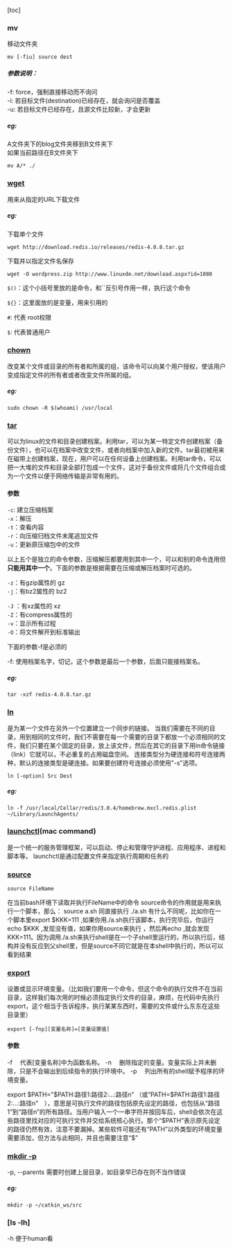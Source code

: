 [toc]


### mv

移动文件夹
```
mv [-fiu] source dest
```

##### 参数说明：<br>
-f: force，强制直接移动而不询问<br>
-i: 若目标文件(destination)已经存在，就会询问是否覆盖<br>
-u: 若目标文件已经存在，且源文件比较新，才会更新<br>

##### eg:<br>
 A文件夹下的blog文件夹移到B文件夹下<br>
如果当前路径在B文件夹下<br>
```
mv A/* ./
```

### [wget](http://man.linuxde.net/wget)

用来从指定的URL下载文件

##### eg:<br>
下载单个文件
```
wget http://download.redis.io/releases/redis-4.0.8.tar.gz
```

下载并以指定文件名保存
```
wget -O wordpress.zip http://www.linuxde.net/download.aspx?id=1080
```


`$()`：这个小括号里放的是命令，和``反引号作用一样，执行这个命令

`${}`：这里面放的是变量，用来引用的

`#`: 代表 root权限

`$`: 代表普通用户

### [chown](http://man.linuxde.net/chown)
改变某个文件或目录的所有者和所属的组，该命令可以向某个用户授权，使该用户变成指定文件的所有者或者改变文件所属的组。

##### eg:<br>
```
sudo chown -R $(whoami) /usr/local
```

### [tar](https://www.cnblogs.com/xiaochina/p/5801959.html)
可以为linux的文件和目录创建档案。利用tar，可以为某一特定文件创建档案（备份文件），也可以在档案中改变文件，或者向档案中加入新的文件。tar最初被用来在磁带上创建档案，现在，用户可以在任何设备上创建档案。利用tar命令，可以把一大堆的文件和目录全部打包成一个文件，这对于备份文件或将几个文件组合成为一个文件以便于网络传输是非常有用的。

#### 参数
`-c`: 建立压缩档案<br>
`-x`：解压<br>
`-t`：查看内容<br>
`-r`：向压缩归档文件末尾追加文件<br>
`-u`：更新原压缩包中的文件<br>

以上五个是独立的命令参数，压缩解压都要用到其中一个，可以和别的命令连用但**只能用其中一个**。下面的参数是根据需要在压缩或解压档案时可选的。

`-z`：有gzip属性的  gz<br>
`-j`：有bz2属性的   bz2<br>

`-J` ：有xz属性的   xz<br>
`-Z`：有compress属性的<br>
`-v`：显示所有过程<br>
`-O`：将文件解开到标准输出<br>

下面的参数-f是必须的

-f: 使用档案名字，切记，这个参数是最后一个参数，后面只能接档案名。

##### eg:<br>
```
tar -xzf redis-4.0.8.tar.gz
```

### [ln](http://man.linuxde.net/ln)
是为某一个文件在另外一个位置建立一个同步的链接。
当我们需要在不同的目录，用到相同的文件时，我们不需要在每一个需要的目录下都放一个必须相同的文件，我们只要在某个固定的目录，放上该文件，然后在其它的目录下用ln命令链接（link）它就可以，不必重复的占用磁盘空间。
连接类型分为硬连接和符号连接两种，默认的连接类型是硬连接。如果要创建符号连接必须使用"-s"选项。
```
ln [-option] Src Dest
```

##### eg:<br>
```
ln -f /usr/local/Cellar/redis/3.0.4/homebrew.mxcl.redis.plist ~/Library/LaunchAgents/  
```

### [launchctl](https://www.jianshu.com/p/4addd9b455f2)(mac command)
是一个统一的服务管理框架，可以启动、停止和管理守护进程、应用程序、进程和脚本等。
launchctl是通过配置文件来指定执行周期和任务的


### [source](http://blog.csdn.net/violet_echo_0908/article/details/52056071)
```
source FileName
```

在当前bash环境下读取并执行FileName中的命令
source命令的作用就是用来执行一个脚本，那么：
source a.sh 同直接执行 ./a.sh 有什么不同呢，比如你在一个脚本里export $KKK=111 ,如果你用./a.sh执行该脚本，执行完毕后，你运行 echo $KKK ,发现没有值，如果你用source来执行 ，然后再echo ,就会发现KKK=111。因为调用./a.sh来执行shell是在一个子shell里运行的，所以执行后，结构并没有反应到父shell里，但是source不同它就是在本shell中执行的，所以可以看到结果

### [export](http://blog.csdn.net/damontive/article/details/50352722)
设置或显示环境变量。（比如我们要用一个命令，但这个命令的执行文件不在当前目录，这样我们每次用的时候必须指定执行文件的目录，麻烦，在代码中先执行export，这个相当于告诉程序，执行某某东西时，需要的文件或什么东东在这些目录里）

```
export [-fnp][变量名称]=[变量设置值]
```

#### 参数
-f 　代表[变量名称]中为函数名称。 
-n 　删除指定的变量。变量实际上并未删除，只是不会输出到后续指令的执行环境中。 
-p 　列出所有的shell赋予程序的环境变量。

export $PATH="$PATH:路径1:路径2:...:路径n” （或“PATH=$PATH:路径1:路径2:...:路径n"　），意思是可执行文件的路径包括原先设定的路径，也包括从“路径1”到“路径n”的所有路径。当用户输入一个一串字符并按回车后，shell会依次在这些路径里找对应的可执行文件并交给系统核心执行。那个“$PATH”表示原先设定的路径仍然有效，注意不要漏掉。某些软件可能还有“PATH”以外类型的环境变量需要添加，但方法与此相同，并且也需要注意“$”

### [mkdir -p](http://blog.csdn.net/caoeryingzi/article/details/7979329)

-p, --parents     需要时创建上层目录，如目录早已存在则不当作错误

##### eg:<br>
```
mkdir -p ~/catkin_ws/src
```

### [ls -lh]
-h 便于human看





